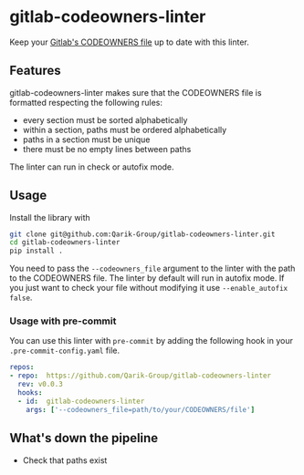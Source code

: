 # gitlab-codeowners-linter
Keep your [Gitlab's CODEOWNERS file](https://docs.gitlab.com/ee/user/project/code_owners.html) up to date with this linter.

## Features
gitlab-codeowners-linter makes sure that the CODEOWNERS file is formatted respecting the following rules:
  - every section must be sorted alphabetically
  - within a section, paths must be ordered alphabetically
  - paths in a section must be unique
  - there must be no empty lines between paths

The linter can run in check or autofix mode.

## Usage
Install the library with
```bash
git clone git@github.com:Qarik-Group/gitlab-codeowners-linter.git
cd gitlab-codeowners-linter
pip install .
```

You need to pass the `--codeowners_file`  argument to the linter with the path to the CODEOWNERS file.
The linter by default will run in autofix mode. If you just want to check your file without modifying it use `--enable_autofix false`.

### Usage with pre-commit

You can use this linter with `pre-commit` by adding the following hook in your `.pre-commit-config.yaml` file.

```yaml
repos:
- repo:  https://github.com/Qarik-Group/gitlab-codeowners-linter
  rev: v0.0.3
  hooks:
  - id:  gitlab-codeowners-linter
    args: ['--codeowners_file=path/to/your/CODEOWNERS/file']
```

## What's down the pipeline
* Check that paths exist